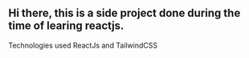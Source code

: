 ## Hi there, this is a side project done during the time of learing reactjs.
Technologies used ReactJs and TailwindCSS
